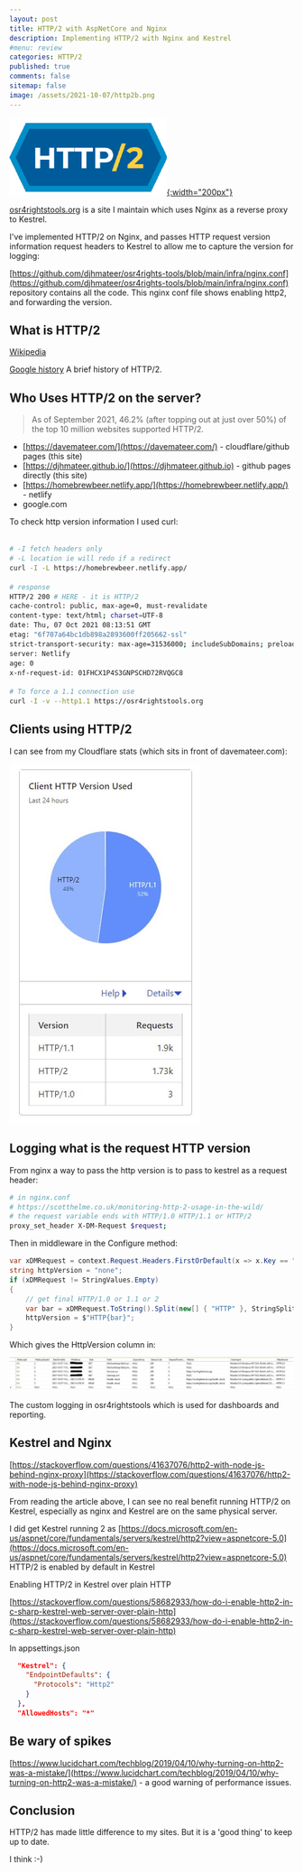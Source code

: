 ```yaml
---
layout: post
title: HTTP/2 with AspNetCore and Nginx
description: Implementing HTTP/2 with Nginx and Kestrel
#menu: review
categories: HTTP/2
published: true 
comments: false     
sitemap: false
image: /assets/2021-10-07/http2b.png
---
```


<!-- ## Introduction -->

<!-- [![alt text](/assets/2021-08-04/local.jpg "local")](/assets/2021-08-04/local.jpg) -->
[![alt text](/assets/2021-10-07/http2b.png "http2"){:width="200px"}](/assets/2021-10-07/http2b.png)

[osr4rightstools.org](https://osr4rightstools.org/) is a site I maintain which uses Nginx as a reverse proxy to Kestrel.

I've implemented HTTP/2 on Nginx, and passes HTTP request version information request headers to Kestrel to allow me to capture the version for logging: 

[https://github.com/djhmateer/osr4rights-tools/blob/main/infra/nginx.conf](https://github.com/djhmateer/osr4rights-tools/blob/main/infra/nginx.conf) repository contains all the code. This nginx conf file shows enabling http2, and forwarding the version.

## What is HTTP/2
[Wikipedia](https://en.wikipedia.org/wiki/HTTP/2)

[Google history](https://developers.google.com/web/fundamentals/performance/http2#:~:text=The%20primary%20goals%20for%20HTTP,request%20prioritization%20and%20server%20push.) A brief history of HTTP/2.

## Who Uses HTTP/2 on the server?

> As of September 2021, 46.2% (after topping out at just over 50%) of the top 10 million websites supported HTTP/2.

- [https://davemateer.com/](https://davemateer.com/) - cloudflare/github pages (this site)
- [https://djhmateer.github.io/](https://djhmateer.github.io) - github pages directly (this site)
- [https://homebrewbeer.netlify.app/](https://homebrewbeer.netlify.app/) - netlify
- google.com

To check http version information I used curl:

```bash

# -I fetch headers only
# -L location ie will redo if a redirect
curl -I -L https://homebrewbeer.netlify.app/

# response
HTTP/2 200 # HERE - it is HTTP/2
cache-control: public, max-age=0, must-revalidate
content-type: text/html; charset=UTF-8
date: Thu, 07 Oct 2021 08:13:51 GMT
etag: "6f707a64bc1db898a2893600ff205662-ssl"
strict-transport-security: max-age=31536000; includeSubDomains; preload
server: Netlify
age: 0
x-nf-request-id: 01FHCX1P4S3GNPSCHD72RVQGC8

# To force a 1.1 connection use
curl -I -v --http1.1 https://osr4rightstools.org
```

<!-- [![alt text](/assets/2021-10-07/logs.jpg "logs"){:width="800px"}](/assets/2021-10-07/logs.jpg) -->
## Clients using HTTP/2

I can see from my Cloudflare stats (which sits in front of davemateer.com):

<!-- [![alt text](/assets/2021-10-07/cloudflare.jpg "error"){:width="500px"}](/assets/2021-10-07/cloudflare.jpg) -->
[![alt text](/assets/2021-10-07/cloudflare.jpg "error")](/assets/2021-10-07/cloudflare.jpg)


## Logging what is the request HTTP version

From nginx a way to pass the http version is to pass to kestrel as a request header:

```bash
# in nginx.conf
# https://scotthelme.co.uk/monitoring-http-2-usage-in-the-wild/
# the request variable ends with HTTP/1.0 HTTP/1.1 or HTTP/2
proxy_set_header X-DM-Request $request; 
```

Then in middleware in the Configure method:

```cs
var xDMRequest = context.Request.Headers.FirstOrDefault(x => x.Key == "X-DM-Request").Value;
string httpVersion = "none";
if (xDMRequest != StringValues.Empty)
{
    // get final HTTP/1.0 or 1.1 or 2
    var bar = xDMRequest.ToString().Split(new[] { "HTTP" }, StringSplitOptions.None).Last();
    httpVersion = $"HTTP{bar}";
}
```

Which gives the HttpVersion column in:

[![alt text](/assets/2021-10-07/logs.jpg "logs")](/assets/2021-10-07/logs.jpg)

The custom logging in osr4rightstools which is used for dashboards and reporting.

## Kestrel and Nginx

[https://stackoverflow.com/questions/41637076/http2-with-node-js-behind-nginx-proxy](https://stackoverflow.com/questions/41637076/http2-with-node-js-behind-nginx-proxy)

From reading the article above, I can see no real benefit running HTTP/2 on Kestrel, especially as nginx and Kestrel are on the same physical server.

I did get Kestrel running 2 as [https://docs.microsoft.com/en-us/aspnet/core/fundamentals/servers/kestrel/http2?view=aspnetcore-5.0](https://docs.microsoft.com/en-us/aspnet/core/fundamentals/servers/kestrel/http2?view=aspnetcore-5.0) HTTP/2 is enabled by default in Kestrel

Enabling HTTP/2 in Kestrel over plain HTTP

[https://stackoverflow.com/questions/58682933/how-do-i-enable-http2-in-c-sharp-kestrel-web-server-over-plain-http](https://stackoverflow.com/questions/58682933/how-do-i-enable-http2-in-c-sharp-kestrel-web-server-over-plain-http)

In appsettings.json

```json
  "Kestrel": {
    "EndpointDefaults": {
      "Protocols": "Http2"
    }
  },
  "AllowedHosts": "*"
```

## Be wary of spikes

[https://www.lucidchart.com/techblog/2019/04/10/why-turning-on-http2-was-a-mistake/](https://www.lucidchart.com/techblog/2019/04/10/why-turning-on-http2-was-a-mistake/) - a good warning of performance issues.

## Conclusion

HTTP/2 has made little difference to my sites. But it is a 'good thing' to keep up to date. 

I think :-)

